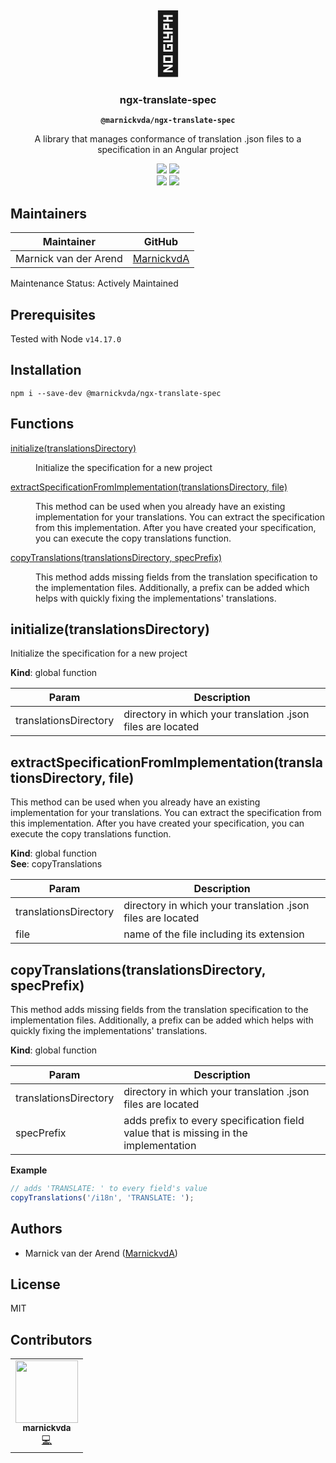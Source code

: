 <p align="center"><br><span style="font-size: 6rem">📑</span></p>

<h3 align="center">ngx-translate-spec</h3>
<p align="center"><strong><code>@marnickvda/ngx-translate-spec</code></strong></p>
<p align="center">
  A library that manages conformance of translation .json files to a specification in an Angular project
</p>

<p align="center">
  <img src="https://img.shields.io/maintenance/yes/2021?style=flat-square" />
  <a href="https://www.npmjs.com/package/@marnickvda/ngx-translate-spec"><img src="https://img.shields.io/npm/l/@marnickvda/ngx-translate-spec?style=flat-square" /></a>
<br>
  <a href="https://www.npmjs.com/package/@marnickvda/ngx-translate-spec"><img src="https://img.shields.io/npm/dw/@marnickvda/ngx-translate-spec?style=flat-square" /></a>
  <a href="https://www.npmjs.com/package/@marnickvda/ngx-translate-spec"><img src="https://img.shields.io/npm/v/@marnickvda/ngx-translate-spec?style=flat-square" /></a>


## Maintainers

| Maintainer                           | GitHub                                                                
| ------------------------------------ | -------------------------------------------------
| Marnick van der Arend | [MarnickvdA](https://github.com/marnickvda) 

Maintenance Status: Actively Maintained

## Prerequisites
Tested with Node `v14.17.0`

## Installation

```
npm i --save-dev @marnickvda/ngx-translate-spec
```

## Functions

<dl>
<dt><a href="#initialize">initialize(translationsDirectory)</a></dt>
<dd><p>Initialize the specification for a new project</p>
</dd>
<dt><a href="#extractSpecificationFromImplementation">extractSpecificationFromImplementation(translationsDirectory, file)</a></dt>
<dd><p>This method can be used when you already have an existing implementation for your translations. You can extract the
specification from this implementation. After you have created your specification, you can execute the copy translations function.</p>
</dd>
<dt><a href="#copyTranslations">copyTranslations(translationsDirectory, specPrefix)</a></dt>
<dd><p>This method adds missing fields from the translation specification to the implementation files. Additionally, a prefix
can be added which helps with quickly fixing the implementations&#39; translations.</p>
</dd>
</dl>

<a name="initialize"></a>

## initialize(translationsDirectory)
Initialize the specification for a new project

**Kind**: global function

| Param | Description |
| --- | --- |
| translationsDirectory | directory in which your translation .json files are located |

<a name="extractSpecificationFromImplementation"></a>

## extractSpecificationFromImplementation(translationsDirectory, file)
This method can be used when you already have an existing implementation for your translations. You can extract the
specification from this implementation. After you have created your specification, you can execute the copy translations function.

**Kind**: global function  
**See**: copyTranslations

| Param | Description |
| --- | --- |
| translationsDirectory | directory in which your translation .json files are located |
| file | name of the file including its extension |

<a name="copyTranslations"></a>

## copyTranslations(translationsDirectory, specPrefix)
This method adds missing fields from the translation specification to the implementation files. Additionally, a prefix
can be added which helps with quickly fixing the implementations' translations.

**Kind**: global function

| Param | Description |
| --- | --- |
| translationsDirectory | directory in which your translation .json files are located |
| specPrefix | adds prefix to every specification field value that is missing in the implementation |

**Example**
```js
// adds 'TRANSLATE: ' to every field's value
copyTranslations('/i18n', 'TRANSLATE: ');
```

## Authors

- Marnick van der Arend ([MarnickvdA](https://github.com/marnickvda))

## License

MIT

## Contributors

<!-- ALL-CONTRIBUTORS-LIST:START - Do not remove or modify this section -->
<!-- prettier-ignore-start -->
<!-- markdownlint-disable -->
<table>
  <tr>
    <td align="center"><a href="https://github.com/marnickvda"><img src="https://avatars0.githubusercontent.com/u/15157389?v=4?s=100" width="100px;" alt=""/><br /><sub><b>marnickvda</b></sub></a><br /><a href="https://github.com/marnickvda/ngx-translate-spec/commits?author=MarnickvdA" title="Code">💻</a></td>
  </tr>
</table>

<!-- markdownlint-enable -->
<!-- prettier-ignore-end -->

<!-- ALL-CONTRIBUTORS-LIST:END -->
<!-- prettier-ignore -->
<!-- ALL-CONTRIBUTORS-LIST:END -->